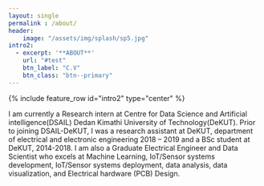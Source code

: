 ```yaml
---
layout: single
permalink : /about/
header:
    image: "/assets/img/splash/sp5.jpg"
intro2: 
  - excerpt: '**ABOUT**'
    url: "#test"
    btn_label: "C.V"
    btn_class: "btn--primary"
---
```

{% include feature_row id="intro2" type="center" %}

I am currently a Research intern at Centre for Data Science and Artificial intelligence(DSAIL) Dedan Kimathi University of Technology(DeKUT). Prior to joining DSAIL-DeKUT, I was a research assistant at DeKUT, department of electrical and electronic engineering 2018 – 2019 and a BSc student at DeKUT, 2014-2018. I am also a Graduate Electrical  Engineer and Data Scientist who excels at Machine Learning, IoT/Sensor systems development, IoT/Sensor systems deployment, data analysis, data visualization, and Electrical hardware (PCB) Design. 